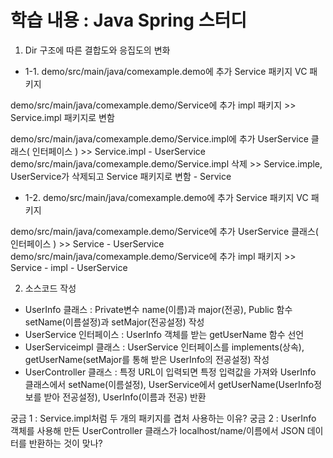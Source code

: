 학습 내용 : Java Spring 스터디
=============

1. Dir 구조에 따른 결합도와 응집도의 변화 

  - 1-1.
demo/src/main/java/comexample.demo에 추가
	Service 패키지
	VC 패키지

demo/src/main/java/comexample.demo/Service에 추가
	impl 패키지
	>> Service.impl 패키지로 변함

demo/src/main/java/comexample.demo/Service.impl에 추가
	UserService 클래스( 인터페이스 )
	>> Service.impl
		- UserService
demo/src/main/java/comexample.demo/Service.impl 삭제
	>> Service.imple, UserService가 삭제되고 Service 패키지로 변함
		- Service

  - 1-2.
demo/src/main/java/comexample.demo에 추가
	Service 패키지
	VC 패키지

demo/src/main/java/comexample.demo/Service에 추가
	UserService 클래스( 인터페이스 )
	>> Service
		- UserService
demo/src/main/java/comexample.demo/Service에 추가
	impl 패키지
	>> Service
		- impl
		- UserService

2. 소스코드 작성
  - UserInfo 클래스 : Private변수 name(이름)과 major(전공), Public 함수 setName(이름설정)과 setMajor(전공설정) 작성
  - UserService 인터페이스 : UserInfo 객체를 받는 getUserName 함수 선언 
  - UserServiceimpl 클래스 : UserService 인터페이스를 implements(상속), getUserName(setMajor를 통해 받은 UserInfo의 전공설정) 작성
  - UserController 클래스 : 특정 URL이 입력되면 특정 입력값을 가져와 UserInfo 클래스에서 setName(이름설정), UserService에서 getUserName(UserInfo정보를 받아 전공설정), UserInfo(이름과 전공) 반환

궁금 1 : Service.impl처럼 두 개의 패키지를 겹처 사용하는 이유?
궁금 2 : UserInfo 객체를 사용해 만든 UserController 클래스가 localhost/name/이름에서 JSON 데이터를 반환하는 것이 맞나?
